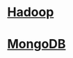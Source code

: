 # [Hadoop](https://github.com/icysword/Study/wiki/BigData.Hadoop)  

# [MongoDB](https://github.com/icysword/Study/wiki/BigData.MongoDB)

